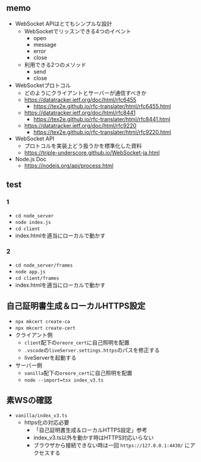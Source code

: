 ## memo
- WebSocket APIはとてもシンプルな設計
  - WebSocketでリッスンできる4つのイベント
    - open
    - message
    - error
    - close
  - 利用できる2つのメソッド
    - send
    - close
- WebSocketプロトコル
  - どのようにクライアントとサーバーが通信すべきか
  - https://datatracker.ietf.org/doc/html/rfc6455
    - https://tex2e.github.io/rfc-translater/html/rfc6455.html
  - https://datatracker.ietf.org/doc/html/rfc8441
    - https://tex2e.github.io/rfc-translater/html/rfc8441.html
  - https://datatracker.ietf.org/doc/html/rfc9220
    - https://tex2e.github.io/rfc-translater/html/rfc9220.html
- WebSocket API
  - プロトコルを実装上どう扱うかを標準化した資料
  - https://triple-underscore.github.io/WebSocket-ja.html
- Node.js Doc
  - https://nodejs.org/api/process.html


## test
### 1
- `cd node_server`
- `node index.js`
- `cd client`
- index.htmlを適当にローカルで動かす

### 2
- `cd node_server/frames`
- `node app.js`
- `cd client/frames`
- index.htmlを適当にローカルで動かす


## 自己証明書生成＆ローカルHTTPS設定
- `npx mkcert create-ca`
- `npx mkcert create-cert`
- クライアント側
  - `client`配下の`oreore_cert`に自己照明を配置
  - `.vscode`の`liveServer.settings.https`のパスを修正する
  - liveServerを起動する
- サーバー側
  - `vanilla`配下の`oreore_cert`に自己照明を配置
  - `node --import=tsx index_v3.ts`

## 素WSの確認
- `vanilla/index_v3.ts`
  - https化の対応必要
    - 「自己証明書生成＆ローカルHTTPS設定」参考
    - index_v3.ts以外を動かす時はHTTPS対応いらない
    - ブラウザから接続できない時は一回 `https://127.0.0.1:4430/` にアクセスする